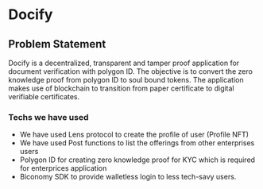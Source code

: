 # Docify

## Problem Statement
Docify is a decentralized, transparent and tamper proof application for document verification with polygon ID. The objective is to convert the zero knowledge proof from polygon ID to soul bound tokens. The application makes use of blockchain to transition from paper certificate to digital verifiable certificates.

### Techs we have used
* We have used Lens protocol to create the profile of user (Profile NFT)
* We have used Post functions to list the offerings from other enterprises users
* Polygon ID for creating zero knowledge proof for KYC which is required for enterprices application
* Biconomy SDK to provide walletless login to less tech-savy users.
